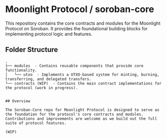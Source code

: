 # Moonlight Protocol / soroban-core

This repository contains the core contracts and modules for the Moonlight Protocol on Soroban. It provides the foundational building blocks for implementing protocol logic and features.

## Folder Structure

```
.
├── modules  - Contains reusable components that provide core functionality.
│   └── utxo  - Implements a UTXO-based system for minting, burning, transferring, and delegated transfers.
└── contracts (WIP)  - Contains the main contract implementations for the protocol (work in progress).


## Overview

The Soroban-Core repo for Moonlight Protocol is designed to serve as the foundation for the protocol's core contracts and modules. Contributions and improvements are welcome as we build out the full suite of protocol features.

(WIP)
```
